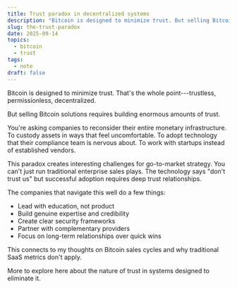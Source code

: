 ```yaml
---
title: Trust paradox in decentralized systems
description: "Bitcoin is designed to minimize trust. But selling Bitcoin solutions requires building enormous amounts of trust."
slug: the-trust-paradox
date: 2025-09-14
topics:
  - bitcoin
  - trust
tags:
  - note
draft: false
---
```

Bitcoin is designed to minimize trust. That's the whole point---trustless, permissionless, decentralized.

But selling Bitcoin solutions requires building enormous amounts of trust.

You're asking companies to reconsider their entire monetary infrastructure. To custody assets in ways that feel uncomfortable. To adopt technology that their compliance team is nervous about. To work with startups instead of established vendors.

This paradox creates interesting challenges for go-to-market strategy. You can't just run traditional enterprise sales plays. The technology says "don't trust us" but successful adoption requires deep trust relationships.

The companies that navigate this well do a few things:
- Lead with education, not product
- Build genuine expertise and credibility
- Create clear security frameworks
- Partner with complementary providers
- Focus on long-term relationships over quick wins

This connects to my thoughts on Bitcoin sales cycles and why traditional SaaS metrics don't apply.

More to explore here about the nature of trust in systems designed to eliminate it.

